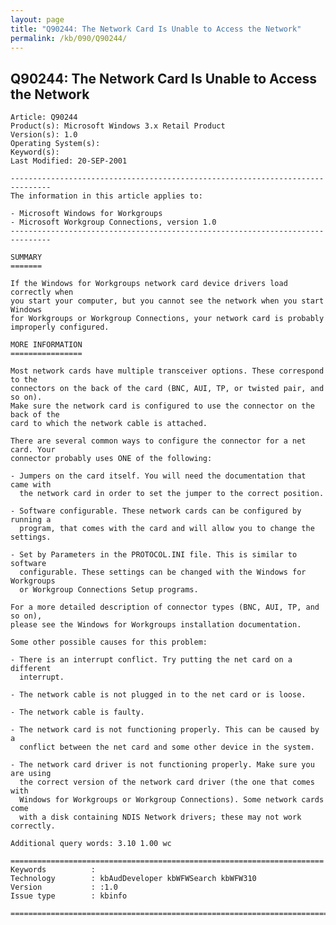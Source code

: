 ```yaml
---
layout: page
title: "Q90244: The Network Card Is Unable to Access the Network"
permalink: /kb/090/Q90244/
---
```


## Q90244: The Network Card Is Unable to Access the Network

	Article: Q90244
	Product(s): Microsoft Windows 3.x Retail Product
	Version(s): 1.0
	Operating System(s): 
	Keyword(s): 
	Last Modified: 20-SEP-2001
	
	-------------------------------------------------------------------------------
	The information in this article applies to:
	
	- Microsoft Windows for Workgroups 
	- Microsoft Workgroup Connections, version 1.0 
	-------------------------------------------------------------------------------
	
	SUMMARY
	=======
	
	If the Windows for Workgroups network card device drivers load correctly when
	you start your computer, but you cannot see the network when you start Windows
	for Workgroups or Workgroup Connections, your network card is probably
	improperly configured.
	
	MORE INFORMATION
	================
	
	Most network cards have multiple transceiver options. These correspond to the
	connectors on the back of the card (BNC, AUI, TP, or twisted pair, and so on).
	Make sure the network card is configured to use the connector on the back of the
	card to which the network cable is attached.
	
	There are several common ways to configure the connector for a net card. Your
	connector probably uses ONE of the following:
	
	- Jumpers on the card itself. You will need the documentation that came with
	  the network card in order to set the jumper to the correct position.
	
	- Software configurable. These network cards can be configured by running a
	  program, that comes with the card and will allow you to change the settings.
	
	- Set by Parameters in the PROTOCOL.INI file. This is similar to software
	  configurable. These settings can be changed with the Windows for Workgroups
	  or Workgroup Connections Setup programs.
	
	For a more detailed description of connector types (BNC, AUI, TP, and so on),
	please see the Windows for Workgroups installation documentation.
	
	Some other possible causes for this problem:
	
	- There is an interrupt conflict. Try putting the net card on a different
	  interrupt.
	
	- The network cable is not plugged in to the net card or is loose.
	
	- The network cable is faulty.
	
	- The network card is not functioning properly. This can be caused by a
	  conflict between the net card and some other device in the system.
	
	- The network card driver is not functioning properly. Make sure you are using
	  the correct version of the network card driver (the one that comes with
	  Windows for Workgroups or Workgroup Connections). Some network cards come
	  with a disk containing NDIS Network drivers; these may not work correctly.
	
	Additional query words: 3.10 1.00 wc
	
	======================================================================
	Keywords          :  
	Technology        : kbAudDeveloper kbWFWSearch kbWFW310
	Version           : :1.0
	Issue type        : kbinfo
	
	=============================================================================
	

